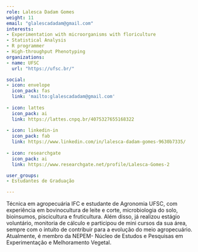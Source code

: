 ```yaml
---
role: Lalesca Dadam Gomes
weight: 11
email: "glalescadadam@gmail.com"
interests:
- Experimentation with microorganisms with floriculture
- Statistical Analysis
- R programmer
- High-throughput Phenotyping
organizations:
- name: UFSC
  url: "https://ufsc.br/"

social:
- icon: envelope
  icon_pack: fas
  link: 'mailto:glalescadadam@gmail.com'
  
- icon: lattes
  icon_pack: ai
  link: https://lattes.cnpq.br/4075327655168322
  
- icon: linkedin-in
  icon_pack: fab
  link: https://www.linkedin.com/in/lalesca-dadam-gomes-9630b7335/
  
- icon: researchgate
  icon_pack: ai
  link: https://www.researchgate.net/profile/Lalesca-Gomes-2

user_groups:
- Estudantes de Graduação

---
```


Técnica em agropecuária IFC e estudante de Agronomia UFSC, com experiência em
bovinocultura de leite e corte, microbiologia do solo, bioinsumos, piscicultura
e fruticultura. Além disso, já realizou estágio voluntário, monitoria de cálculo
e participou de mini cursos da sua área, sempre com o intuito de contribuir para
a evolução do meio agropecuário. Atualmente, é membro da NEPEM- Núcleo de
Estudos e Pesquisas em Experimentação e Melhoramento Vegetal.
